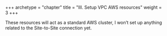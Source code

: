 +++
archetype = "chapter"
title = "III. Setup VPC AWS resources"
weight = 3
+++


These resources will act as a standard AWS cluster, I won’t set up anything related to the Site-to-Site connection yet.


